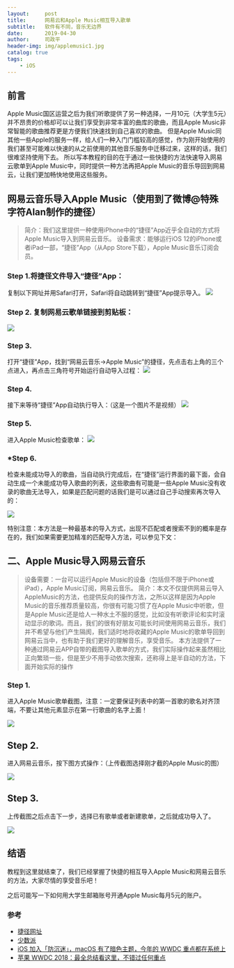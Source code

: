 ```yaml
---
layout:     post
title:      网易云和Apple Music相互导入歌单
subtitle:   软件有不同，音乐无边界
date:       2019-04-30
author:     司政平
header-img: img/applemusic1.jpg
catalog: true
tags:
    - iOS
---
```


## 前言

Apple Music国区运营之后为我们听歌提供了另一种选择，一月10元（大学生5元）并不昂贵的价格却可以让我们享受到非常丰富的曲库的歌曲，而且Apple Music非常智能的歌曲推荐更是方便我们快速找到自己喜欢的歌曲。
但是Apple Music同其他一些Apple的服务一样，给人们一种入门门槛较高的感觉，作为刚开始使用的我们甚至可能难以快速的从之前使用的其他音乐服务中迁移过来，这样的话，我们很难坚持使用下去。
所以写本教程的目的在于通过一些快捷的方法快速导入网易云歌单到Apple Music中，同时提供一种方法再把Apple Music的音乐导回到网易云，让我们更加畅快地使用这些服务。


## 网易云音乐导入Apple Music（使用到了微博@特殊字符Alan制作的捷径）

>简介：我们这里提供一种使用iPhone中的“捷径”App近乎全自动的方式将Apple Music导入到网易云音乐。
>设备需求：能够运行iOS 12的iPhone或者iPad一部，“捷径”App（从App Store下载），Apple Music音乐订阅会员。

### Step 1.将捷径文件导入“捷径”App：

复制以下网址并用Safari打开，Safari将自动跳转到“捷径”App提示导入。
[](https://www.icloud.com/shortcuts/0b168869c894497fbe1ddff19363bdc4)
![](https://raw.githubusercontent.com/HurstSi/hurstsi.github.io/master/img/articleapplemusic/step1.jpg)


### Step 2. 复制网易云歌单链接到剪贴板： 

![](https://raw.githubusercontent.com/HurstSi/hurstsi.github.io/master/img/articleapplemusic/step2.jpg)



### Step 3.

打开“捷径”App，找到“网易云音乐→Apple Music”的捷径，先点击右上角的三个点进入，再点击三角符号开始运行自动导入过程：
![](https://raw.githubusercontent.com/HurstSi/hurstsi.github.io/master/img/articleapplemusic/step3.jpg)


### Step 4.

接下来等待“捷径”App自动执行导入：（这是一个图片不是视频）
![](https://raw.githubusercontent.com/HurstSi/hurstsi.github.io/master/img/articleapplemusic/step4.jpg)



### Step 5. 
进入Apple Music检查歌单：
![](https://raw.githubusercontent.com/HurstSi/hurstsi.github.io/master/img/articleapplemusic/step5.jpg)


### *Step 6.

检查未能成功导入的歌曲，当自动执行完成后，在“捷径”运行界面的最下面，会自动生成一个未能成功导入歌曲的列表，这些歌曲有可能是一些Apple Music没有收录的歌曲无法导入，如果是匹配问题的话我们是可以通过自己手动搜索再次导入的：

![](https://raw.githubusercontent.com/HurstSi/hurstsi.github.io/master/img/articleapplemusic/step6.jpg)

特别注意：本方法是一种最基本的导入方式，出现不匹配或者搜索不到的概率是存在的，我们如果需要更加精准的匹配导入方法，可以参见下文：
[](https://sspai.com/post/44085)

## 二、Apple Music导入网易云音乐
>设备需要：一台可以运行Apple Music的设备（包括但不限于iPhone或iPad），Apple Music订阅，网易云音乐。
>简介：本文不仅提供网易云导入AppleMusic的方法，也提供反向的操作方法，之所以这样是因为Apple Music的音乐推荐质量较高，你很有可能习惯了在Apple Music中听歌，但是Apple Music还是给人一种水土不服的感觉，比如没有听歌评论和实时滚动显示的歌词。而且，我们的很有好朋友可能长时间使用网易云音乐，我们并不希望与他们产生隔阂，我们适时地将收藏的Apple Music的歌单导回到网易云当中，也有助于我们更好的理解音乐，享受音乐。
本方法提供了一种通过网易云APP自带的截图导入歌单的方式，我们实际操作起来虽然相比正向繁琐一些，但是至少不用手动依次搜索，还称得上是半自动的方法，下面开始实际的操作

### Step 1. 

进入Apple Music歌单截图，注意：一定要保证列表中的第一首歌的歌名对齐顶端，不要让其他元素显示在第一行歌曲的名字上面！

![](https://raw.githubusercontent.com/HurstSi/hurstsi.github.io/master/img/articleapplemusic/step7.JPG)

## Step 2. 

进入网易云音乐，按下图方式操作：（上传截图选择刚才截的Apple Music的图）

![](https://raw.githubusercontent.com/HurstSi/hurstsi.github.io/master/img/articleapplemusic/step8.JPG)

## Step 3.

上传截图之后点击下一步，选择已有歌单或者新建歌单，之后就成功导入了。

![](https://raw.githubusercontent.com/HurstSi/hurstsi.github.io/master/img/articleapplemusic/step9.JPG)

## 结语

教程到这里就结束了，我们已经掌握了快捷的相互导入Apple Music和网易云音乐的方法，大家尽情的享受音乐吧！
 
之后可能写一下如何用大学生邮箱账号开通Apple Music每月5元的账户。

### 参考

- [捷径网址](https://www.icloud.com/shortcuts/0b168869c894497fbe1ddff19363bdc4)
- [少数派](https://sspai.com/post/44085)
- [iOS 加入「防沉迷」，macOS 有了暗色主题，今年的 WWDC 重点都在系统上](http://www.ifanr.com/1043270)
- [苹果 WWDC 2018：最全总结看这里，不错过任何重点](https://sspai.com/post/44816)
 
